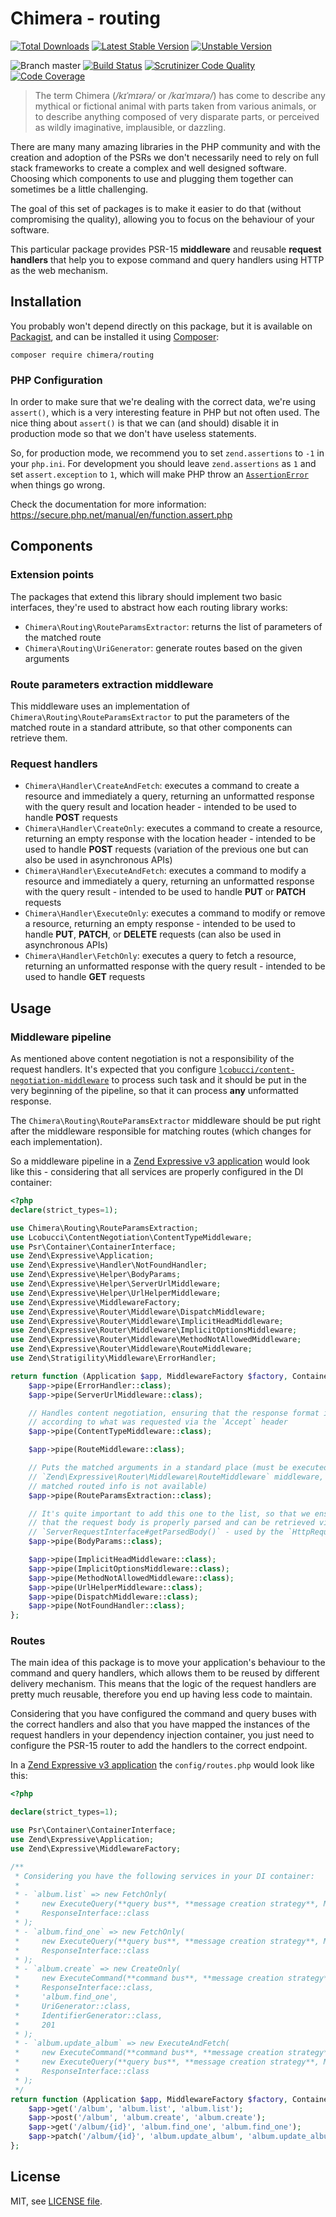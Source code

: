 # Chimera - routing

[![Total Downloads](https://img.shields.io/packagist/dt/chimera/routing.svg?style=flat-square)](https://packagist.org/packages/chimera/routing)
[![Latest Stable Version](https://img.shields.io/packagist/v/chimera/routing.svg?style=flat-square)](https://packagist.org/packages/chimera/routing)
[![Unstable Version](https://img.shields.io/packagist/vpre/chimera/routing.svg?style=flat-square)](https://packagist.org/packages/chimera/routing)

![Branch master](https://img.shields.io/badge/branch-master-brightgreen.svg?style=flat-square)
[![Build Status](https://img.shields.io/travis/chimeraphp/routing/master.svg?style=flat-square)](http://travis-ci.org/#!/chimeraphp/routing)
[![Scrutinizer Code Quality](https://img.shields.io/scrutinizer/g/chimeraphp/routing/master.svg?style=flat-square)](https://scrutinizer-ci.com/g/chimeraphp/routing/?branch=master)
[![Code Coverage](https://img.shields.io/scrutinizer/coverage/g/chimeraphp/routing/master.svg?style=flat-square)](https://scrutinizer-ci.com/g/chimeraphp/routing/?branch=master)

> The term Chimera (_/kɪˈmɪərə/_ or _/kaɪˈmɪərə/_) has come to describe any
mythical or fictional animal with parts taken from various animals, or to
describe anything composed of very disparate parts, or perceived as wildly
imaginative, implausible, or dazzling.

There are many many amazing libraries in the PHP community and with the creation
and adoption of the PSRs we don't necessarily need to rely on full stack
frameworks to create a complex and well designed software. Choosing which
components to use and plugging them together can sometimes be a little
challenging.

The goal of this set of packages is to make it easier to do that (without
compromising the quality), allowing you to focus on the behaviour of your
software.

This particular package provides PSR-15 **middleware** and reusable **request
handlers** that help you to expose command and query handlers using HTTP as the
web mechanism.

## Installation

You probably won't depend directly on this package, but it is available on [Packagist](http://packagist.org/packages/chimera/routing),
and can be installed it using [Composer](http://getcomposer.org):

```shell
composer require chimera/routing
```

### PHP Configuration

In order to make sure that we're dealing with the correct data, we're using `assert()`,
which is a very interesting feature in PHP but not often used. The nice thing
about `assert()` is that we can (and should) disable it in production mode so
that we don't have useless statements.

So, for production mode, we recommend you to set `zend.assertions` to `-1` in your `php.ini`.
For development you should leave `zend.assertions` as `1` and set `assert.exception` to `1`, which
will make PHP throw an [`AssertionError`](https://secure.php.net/manual/en/class.assertionerror.php)
when things go wrong.

Check the documentation for more information: https://secure.php.net/manual/en/function.assert.php

## Components

### Extension points

The packages that extend this library should implement two basic interfaces, they're
used to abstract how each routing library works:

* `Chimera\Routing\RouteParamsExtractor`: returns the list of parameters
of the matched route
* `Chimera\Routing\UriGenerator`: generate routes based on the given
arguments

### Route parameters extraction middleware

This middleware uses an implementation of `Chimera\Routing\RouteParamsExtractor`
to put the parameters of the matched route in a standard attribute, so that other components
can retrieve them.

### Request handlers

* `Chimera\Handler\CreateAndFetch`: executes a command to create a
resource and immediately a query, returning an unformatted response with the
query result and location header - intended to be used to handle **POST**
requests
* `Chimera\Handler\CreateOnly`: executes a command to create a resource,
returning an empty response with the location header - intended to be used to
handle **POST** requests (variation of the previous one but can also be used
in asynchronous APIs)
* `Chimera\Handler\ExecuteAndFetch`: executes a command to modify a
resource and immediately a query, returning an unformatted response with the
query result - intended to be used to handle **PUT** or **PATCH** requests
* `Chimera\Handler\ExecuteOnly`: executes a command to modify or remove
a resource, returning an empty response - intended to be used to
handle **PUT**, **PATCH**, or **DELETE** requests (can also be used in
asynchronous APIs)
* `Chimera\Handler\FetchOnly`: executes a query to fetch a resource,
returning an unformatted response with the query result - intended to be used
to handle **GET** requests

## Usage

### Middleware pipeline

As mentioned above content negotiation is not a responsibility of the request
handlers. It's expected that you configure [`lcobucci/content-negotiation-middleware`](https://github.com/lcobucci/content-negotiation-middleware)
to process such task and it should be put in the very beginning of the pipeline,
so that it can process **any** unformatted response.

The `Chimera\Routing\RouteParamsExtractor` middleware should be put
right after the middleware responsible for matching routes (which changes for
each implementation).

So a middleware pipeline in a [Zend Expressive v3 application](https://github.com/zendframework/zend-expressive-skeleton/blob/3.0.6/config/pipeline.php)
would look like this - considering that all services are properly configured in
the DI container:

```php
<?php
declare(strict_types=1);

use Chimera\Routing\RouteParamsExtraction;
use Lcobucci\ContentNegotiation\ContentTypeMiddleware;
use Psr\Container\ContainerInterface;
use Zend\Expressive\Application;
use Zend\Expressive\Handler\NotFoundHandler;
use Zend\Expressive\Helper\BodyParams;
use Zend\Expressive\Helper\ServerUrlMiddleware;
use Zend\Expressive\Helper\UrlHelperMiddleware;
use Zend\Expressive\MiddlewareFactory;
use Zend\Expressive\Router\Middleware\DispatchMiddleware;
use Zend\Expressive\Router\Middleware\ImplicitHeadMiddleware;
use Zend\Expressive\Router\Middleware\ImplicitOptionsMiddleware;
use Zend\Expressive\Router\Middleware\MethodNotAllowedMiddleware;
use Zend\Expressive\Router\Middleware\RouteMiddleware;
use Zend\Stratigility\Middleware\ErrorHandler;

return function (Application $app, MiddlewareFactory $factory, ContainerInterface $container) : void {
    $app->pipe(ErrorHandler::class);
    $app->pipe(ServerUrlMiddleware::class);

    // Handles content negotiation, ensuring that the response format is the best one
    // according to what was requested via the `Accept` header
    $app->pipe(ContentTypeMiddleware::class);

    $app->pipe(RouteMiddleware::class);

    // Puts the matched arguments in a standard place (must be executed after the
    // `Zend\Expressive\Router\Middleware\RouteMiddleware` middleware, otherwise
    // matched routed info is not available)
    $app->pipe(RouteParamsExtraction::class);

    // It's quite important to add this one to the list, so that we ensure
    // that the request body is properly parsed and can be retrieved via
    // `ServerRequestInterface#getParsedBody()` - used by the `HttpRequest` input
    $app->pipe(BodyParams::class);

    $app->pipe(ImplicitHeadMiddleware::class);
    $app->pipe(ImplicitOptionsMiddleware::class);
    $app->pipe(MethodNotAllowedMiddleware::class);
    $app->pipe(UrlHelperMiddleware::class);
    $app->pipe(DispatchMiddleware::class);
    $app->pipe(NotFoundHandler::class);
};
```

### Routes

The main idea of this package is to move your application's behaviour to the
command and query handlers, which allows them to be reused by different delivery
mechanism. This means that the logic of the request handlers are pretty much
reusable, therefore you end up having less code to maintain.

Considering that you have configured the command and query buses with the correct
handlers and also that you have mapped the instances of the request handlers in your
dependency injection container, you just need to configure the PSR-15 router to add
the handlers to the correct endpoint.

In a [Zend Expressive v3 application](https://github.com/zendframework/zend-expressive-skeleton)
the `config/routes.php` would look like this:

```php
<?php

declare(strict_types=1);

use Psr\Container\ContainerInterface;
use Zend\Expressive\Application;
use Zend\Expressive\MiddlewareFactory;

/**
 * Considering you have the following services in your DI container:
 *
 * - `album.list` => new FetchOnly(
 *     new ExecuteQuery(**query bus**, **message creation strategy**, MyApi\FetchAlbumList::class),
 *     ResponseInterface::class
 * );
 * - `album.find_one` => new FetchOnly(
 *     new ExecuteQuery(**query bus**, **message creation strategy**, MyApi\FindAlbum::class),
 *     ResponseInterface::class
 * );
 * - `album.create` => new CreateOnly(
 *     new ExecuteCommand(**command bus**, **message creation strategy**, MyApi\CreateAlbum::class),
 *     ResponseInterface::class,
 *     'album.find_one',
 *     UriGenerator::class,
 *     IdentifierGenerator::class,
 *     201
 * );
 * - `album.update_album` => new ExecuteAndFetch(
 *     new ExecuteCommand(**command bus**, **message creation strategy**, MyApi\UpdateAlbum::class),
 *     new ExecuteQuery(**query bus**, **message creation strategy**, MyApi\FindAlbum::class),
 *     ResponseInterface::class
 * );
 */
return function (Application $app, MiddlewareFactory $factory, ContainerInterface $container) : void {
    $app->get('/album', 'album.list', 'album.list');
    $app->post('/album', 'album.create', 'album.create');
    $app->get('/album/{id}', 'album.find_one', 'album.find_one');
    $app->patch('/album/{id}', 'album.update_album', 'album.update_album');
};
```

## License

MIT, see [LICENSE file](https://github.com/chimeraphp/routing/blob/master/LICENSE).
